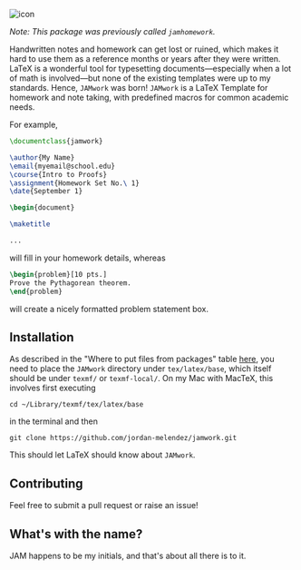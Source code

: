![icon](https://github.com/jordan-melendez/jamwork/blob/master/icon.png "jamwork icon")

*Note: This package was previously called `jamhomework`.*

Handwritten notes and homework can get lost or ruined, which makes it hard to use them as a reference months or years after they were written.
LaTeX is a wonderful tool for typesetting documents—especially when a lot of math is involved—but none of the existing templates were up to my standards.
Hence, `JAMwork` was born!
`JAMwork` is a LaTeX Template for homework and note taking, with predefined macros for common academic needs.

For example, 
```latex
\documentclass{jamwork}

\author{My Name}
\email{myemail@school.edu}
\course{Intro to Proofs}
\assignment{Homework Set No.\ 1}
\date{September 1}

\begin{document}

\maketitle

...

```
will fill in your homework details, whereas
```latex
\begin{problem}[10 pts.]
Prove the Pythagorean theorem.
\end{problem}
```
will create a nicely formatted problem statement box.


## Installation

As described in the "Where to put files from packages" table [here](https://en.wikibooks.org/wiki/LaTeX/Installing_Extra_Packages), you need to place the `JAMwork` directory under `tex/latex/base`, which itself should be under `texmf/` or `texmf-local/`.
On my Mac with MacTeX, this involves first executing
```
cd ~/Library/texmf/tex/latex/base
```
in the terminal and then
```
git clone https://github.com/jordan-melendez/jamwork.git
```
This should let LaTeX should know about `JAMwork`.


## Contributing

Feel free to submit a pull request or raise an issue!

## What's with the name?

JAM happens to be my initials, and that's about all there is to it.
